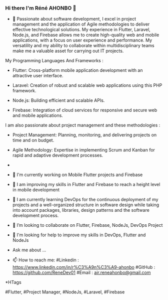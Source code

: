 ### Hi there I'm Réné AHONBO 👋


- 💬 Passionate about software development, I excel in project management and the application of Agile methodologies to deliver effective technological solutions. My experience in Flutter, Laravel, Node.js, and Firebase allows me to create high-quality web and mobile applications, with a focus on user experience and performance. My versatility and my ability to collaborate within multidisciplinary teams make me a valuable asset for carrying out IT projects.

My Programming Languages And Frameworks :

- Flutter: Cross-platform mobile application development with an attractive user interface.

- Laravel: Creation of robust and scalable web applications using this PHP framework.

- Node.js: Building efficient and scalable APIs.

- Firebase: Integration of cloud services for responsive and secure web and mobile applications.

I am also passionate about project management and these methodologies : 

- Project Management: Planning, monitoring, and delivering projects on time and on budget.

- Agile Methodology: Expertise in implementing Scrum and Kanban for rapid and adaptive development processes.
- 

- 🔭 I'm currently working on Mobile Flutter projects and Firebase
- 🌱 I am improving my skills in Flutter and Firebase to reach a height level in mobile development
- 🌱 I am currently learning DevOps for the continuous deployment of my projects and a well-organized structure in software design while taking into account 
     packages, libraries, design patterns and the software development process.
- 👯 I’m looking to collaborate on Flutter, Firebase, NodeJs, DevOps Project
- 🤔 I'm looking for help to improve my skills in DevOps, Flutter and NodeJs
  
* Ask me about ...

- 📫 How to reach me: 
 #Linkedin : https://www.linkedin.com/in/r%C3%A9n%C3%A9-ahonbo
 #GitHub : https://github.com/ReneDev01
 #Email : air.reneahonbo@gmail.com

*HTags

#Flutter, #Project Manager, #NodeJs, #Laravel, #Firebase
